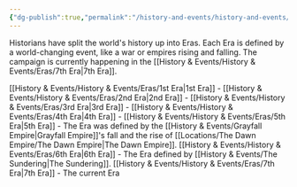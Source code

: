 ```yaml
---
{"dg-publish":true,"permalink":"/history-and-events/history-and-events/eras/eras/","updated":"2025-08-10T13:26:27.784+01:00"}
---
```


Historians have split the world's history up into Eras. Each Era is defined by a world-changing event, like a war or empires rising and falling. The campaign is currently happening in the [[History & Events/History & Events/Eras/7th Era\|7th Era]].

[[History & Events/History & Events/Eras/1st Era\|1st Era]] - 
[[History & Events/History & Events/Eras/2nd Era\|2nd Era]] -
[[History & Events/History & Events/Eras/3rd Era\|3rd Era]] -
[[History & Events/History & Events/Eras/4th Era\|4th Era]] - 
[[History & Events/History & Events/Eras/5th Era\|5th Era]] - The Era was defined by the [[History & Events/Grayfall Empire\|Grayfall Empire]]'s fall and the rise of [[Locations/The Dawn Empire/The Dawn Empire\|The Dawn Empire]].
[[History & Events/History & Events/Eras/6th Era\|6th Era]] - The Era defined by [[History & Events/The Sundering\|The Sundering]].
[[History & Events/History & Events/Eras/7th Era\|7th Era]] - The current Era